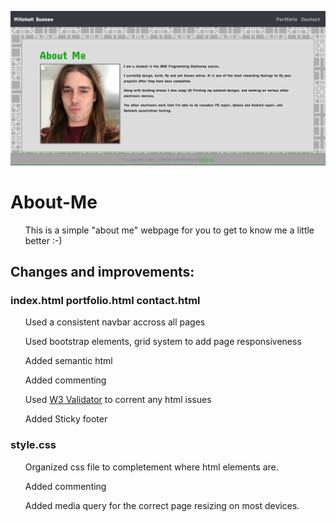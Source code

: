 ![demo1](/assets/demo.png)

# About-Me

<ul>

This is a simple "about me" webpage for you to get to know me a little better :-) 

</ul>


## Changes and improvements:

### index.html portfolio.html contact.html

<ul>
  
Used a consistent navbar accross all pages

Used bootstrap elements, grid system to add page responsiveness

Added semantic html

Added commenting 

Used <a href=https://validator.w3.org/>W3 Validator<a> to corrent any html issues
  
Added Sticky footer
  
</ul>
  
### style.css

<ul>

Organized css file to completement where html elements are.

Added commenting

Added media query for the correct page resizing on most devices.

</ul>
